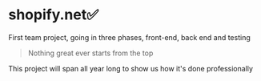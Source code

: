 # shopify.net:white_check_mark:
First team project, going in three phases, front-end, back end and testing
> Nothing great ever starts from the top

This project will span all year long to show us how it's done professionally

